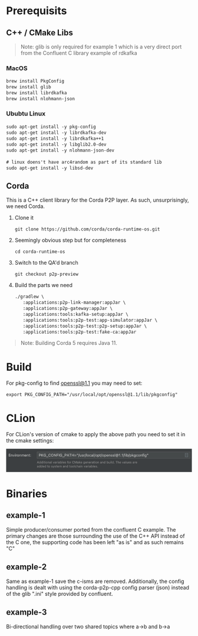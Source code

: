 # Prerequisits

## C++ / CMake Libs

> Note: glib is only required for example 1 which is a very direct port from the Confluent C library example
> of rdkafka

### MacOS

```
brew install PkgConfig
brew install glib
brew install librdkafka
brew install nlohmann-json 
```

### Ububtu Linux

```
sudo apt-get install -y pkg-config
sudo apt-get install -y librdkafka-dev
sudo apt-get install -y librdkafka++1
sudo apt-get install -y libglib2.0-dev
sudo apt-get install -y nlohmann-json-dev

# linux doens't have arc4random as part of its standard lib
sudo apt-get install -y libsd-dev
```

## Corda

This is a C++ client library for the Corda P2P layer. As such, unsurprisingly, we need Corda.

1. Clone it

    ```shell
    git clone https://github.com/corda/corda-runtime-os.git
    ```

2. Seemingly obvious step but for completeness

    ```shell
    cd corda-runtime-os
    ```

3. Switch to the QA'd branch

   ```shell
   git checkout p2p-preview
   ```
   
5. Build the parts we need

    ```shell
    ./gradlew \
       :applications:p2p-link-manager:appJar \
       :applications:p2p-gateway:appJar \
       :applications:tools:kafka-setup:appJar \
       :applications:tools:p2p-test:app-simulator:appJar \
       :applications:tools:p2p-test:p2p-setup:appJar \
       :applications:tools:p2p-test:fake-ca:appJar
    ```

> Note: Building Corda 5 requires Java 11.

# Build

For pkg-config to find openssl@1.1 you may need to set:
```
export PKG_CONFIG_PATH="/usr/local/opt/openssl@1.1/lib/pkgconfig"
```

# CLion

For CLion's version of cmake to apply the above path you need to set it in
the cmake settings: 

<img src="./clion-1.png"  alt="meh" />

# Binaries

## example-1

Simple producer/consumer ported from the confluent C example. The primary changes are those surrounding the use
of the C++ API instead of the C one, the supporting code has been left "as is" and as such remains "C"

## example-2

Same as example-1 save the c-isms are removed. Additionally, the config handling is dealt with using the corda-p2p-cpp
config parser (json) instead of the glib ".ini" style provided by confluent.

## example-3

Bi-directional handling over two shared topics where a->b and b->a




